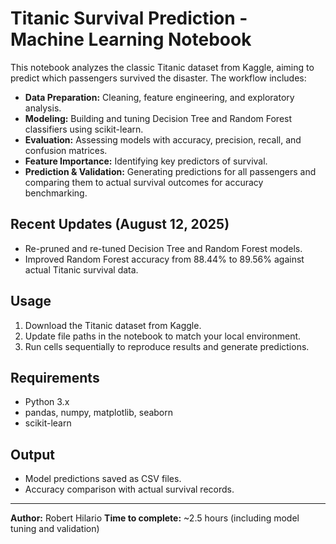 # Titanic Survival Prediction - Machine Learning Notebook

This notebook analyzes the classic Titanic dataset from Kaggle, aiming to predict which passengers survived the disaster. The workflow includes:

- **Data Preparation:** Cleaning, feature engineering, and exploratory analysis.
- **Modeling:** Building and tuning Decision Tree and Random Forest classifiers using scikit-learn.
- **Evaluation:** Assessing models with accuracy, precision, recall, and confusion matrices.
- **Feature Importance:** Identifying key predictors of survival.
- **Prediction & Validation:** Generating predictions for all passengers and comparing them to actual survival outcomes for accuracy benchmarking.

## Recent Updates (August 12, 2025)
- Re-pruned and re-tuned Decision Tree and Random Forest models.
- Improved Random Forest accuracy from 88.44% to 89.56% against actual Titanic survival data.

## Usage

1. Download the Titanic dataset from Kaggle.
2. Update file paths in the notebook to match your local environment.
3. Run cells sequentially to reproduce results and generate predictions.

## Requirements

- Python 3.x
- pandas, numpy, matplotlib, seaborn
- scikit-learn

## Output

- Model predictions saved as CSV files.
- Accuracy comparison with actual survival records.

---

**Author:** Robert Hilario
**Time to complete:** ~2.5 hours (including model tuning and validation)